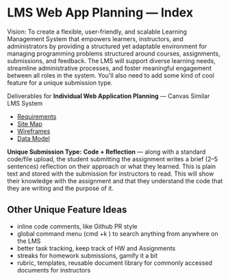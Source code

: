 # LMS Web App Planning — Index

Vision: To create a flexible, user-friendly, and scalable Learning Management System that empowers learners, instructors, and administrators by providing a structured yet adaptable environment for managing programming problems structured around courses, assignments, submissions, and feedback. The LMS will support diverse learning needs, streamline administrative processes, and foster meaningful engagement between all roles in the system. You'll also need to add some kind of cool feature for a unique submission type.

Deliverables for **Individual Web Application Planning** — Canvas Similar LMS System

- [Requirements](./requirements.md)
- [Site Map](./sitemap.md)
- [Wireframes](./wireframes.md)
- [Data Model](./data_model.md)

**Unique Submission Type:** **Code + Reflection** — along with a standard code/file upload, the student submitting the assignment writes a brief (2–5 sentences) reflection on their approach or what they learned. This is plain text and stored with the submission for instructors to read. This will show their knowledge with the assignment and that they understand the code that they are writing and the purpose of it.

## Other Unique Feature Ideas
- inline code comments, like Github PR style
- global command menu (cmd +k ) to search anything from anywhere on the LMS
- better task tracking, keep track of HW and Assignments
- streaks for homework submissions, gamify it a bit
- rubric, templates, reusable document library for commonly accessed documents for instructors